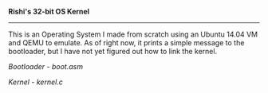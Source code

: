 **Rishi's 32-bit OS Kernel**

_________________________________________



This is an Operating System I made from scratch using an Ubuntu 14.04 VM and QEMU to emulate. As of right now, it prints a simple message to the bootloader, but I have not yet figured out how to link the kernel.

*Bootloader - boot.asm*

*Kernel - kernel.c*


